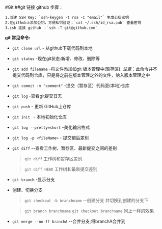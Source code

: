 #Git
##git 链接 github 步骤：

    1.创建 SSH Key: `ssh-keygen -t rsa -C "email"` 生成公私密钥
    2.在github上添加公钥，方便私钥验证；`cat ~/.ssh/id_rsa.pub` 查看密钥
    3.ssh 连接 github ：`ssh -T git@github.com`


**git 常见命令:**

*   `git clone url`  - 从github下载代码到本地
*   `git status`  -现在git状态:新增、修改、删除等
*  `git add filename` -将文件添加如git 版本管理中(暂存区).
    _注意_：此命令并不提交代码到仓库，只是将之前在版本管理之外的文件，纳入版本管理之中
*   `git commit -m "comment"` -提交（暂存区）代码至(本地)仓库
*   `git log` -查看git提交日志
*   `git push`  - 更新 GitHub上仓库 
*   `git init ` - 本地初始化仓库
*   `git log --pretty=short` -美化输出格式
*   `git log -p <fileName>`  - 提交前后差别
*   `git diff` --查看工作树、暂存区、最新提交之间的差别
    > `git diff` 工作树和暂存区差别
    
    > `git diff HEAD` 工作树和最新提交差别
 
*   `git branch` -显示分支
*  创建、切换分支
    > `git checkout -b branchname` --创建分支 并切换到创建的分支下

    > `git branch branchname`  `git checkout branchname` 同上一样的效果
    
*   `git merge --no-ff branchA` --合并分支;将branchA合并到


